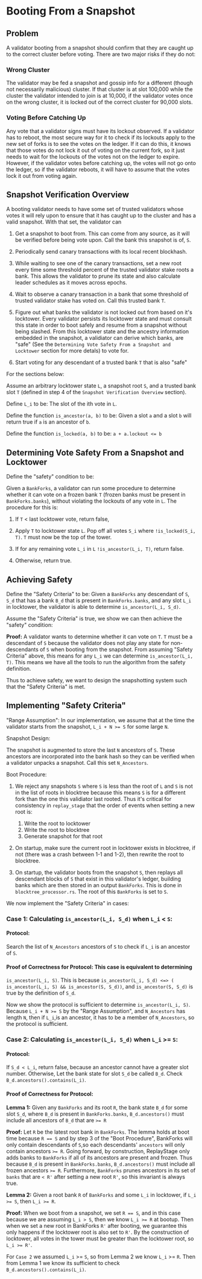 # Booting From a Snapshot

## Problem

A validator booting from a snapshot should confirm that they are caught up to
the correct cluster before voting. There are two major risks if they do not:

### Wrong Cluster

The validator may be fed a snapshot and gossip info for a different (though not
necessarily malicious) cluster. If that cluster is at slot 100,000 while the
cluster the validator intended to join is at 10,000, if the validator votes
once on the wrong cluster, it is locked out of the correct cluster for 90,000
slots.

### Voting Before Catching Up

Any vote that a validator signs must have its lockout observed. If a validator
has to reboot, the most secure way for it to check if its lockouts apply to the
new set of forks is to see the votes on the ledger. If it can do this, it knows
that those votes do not lock it out of voting on the current fork, so it just
needs to wait for the lockouts of the votes not on the ledger to expire.
However, if the validator votes before catching up, the votes will not go onto
the ledger, so if the validator reboots, it will have to assume that the votes
lock it out from voting again.

## Snapshot Verification Overview

A booting validator needs to have some set of trusted validators whose votes it
will rely upon to ensure that it has caught up to the cluster and has a valid
snapshot. With that set, the validator can

1) Get a snapshot to boot from. This can come from any source, as it will be
verified before being vote upon. Call the bank this snapshot is of, `S`.

2) Periodically send canary transactions with its local recent blockhash.

3) While waiting to see one of the canary transactions, set a new root every
time some threshold percent of the trusted validator stake roots a bank. This
allows the validator to prune its state and also calculate leader schedules as
it moves across epochs.

4) Wait to observe a canary transaction in a bank that some threshold of
trusted validator stake has voted on. Call this trusted bank `T`.

5) Figure out what banks the validator is not locked out from based on it's
locktower. Every validator persists its locktower state and must consult this
state in order to boot safely and resume from a snapshot without being slashed.
From this locktower state and the ancestry information embedded in the
snapshot, a validiator can derive which banks, are "safe" (See the `Determining
Vote Safety From a Snapshot and Locktower` section for more detals) to vote
for.

6) Start voting for any descendant of a trusted bank `T` that is also "safe"


For the sections below:

Assume an arbitrary locktower state `L`, a snapshot root `S`, and a trusted
bank slot `T` (defined in step 4 of the `Snapshot Verification Overview`
section).

Define `L_i` to be: The slot of the ith vote in `L`.

Define the function `is_ancestor(a, b)` to be: Given a slot `a` and a slot `b`
will return true if `a` is an ancestor of `b`.

Define the function `is_locked(a, b)` to be: `a + a.lockout <= b`

## Determining Vote Safety From a Snapshot and Locktower

Define the "safety" condition to be: 

Given a `BankForks`, a validator can run some procedure to determine whether it
can vote on a frozen bank `T` (frozen banks must be present in
`BankForks.banks`), without violating the lockouts of any vote in `L`. The
procedure for this is:

1) If `T` < last locktower vote, return false,

2) Apply `T` to locktower state `L`. Pop off all votes `S_i` where
`!is_locked(S_i, T)`. `T` must now be the top of the tower.

3) If for any remaining vote `L_i` in `L` `!is_ancestor(L_i, T)`, return false.

4) Otherwise, return true.

## Achieving Safety

Define the "Safety Criteria" to be: Given a `BankForks` any descendant of `S`,
`S_d` that has a bank `B_d` that is present in `BankForks.banks`, and any slot
`L_i` in locktower, the validator is able to determine `is_ancestor(L_i, S_d)`.

Assume the "Safety Criteria" is true, we show we can then achieve the "safety"
condition:

**Proof:** A validator wants to determine whether it can vote on `T`. `T` must
be a descendant of `S` because the validator does not play any state for
non-descendants of `S` when booting from the snapshot. From assuming "Safety
Criteria" above, this means for any `L_i` we can determine `is_ancestor(L_i,
T)`. This means we have all the tools to run the algorithm from the safety
definition.

Thus to achieve safety, we want to design the snapshotting system such that the
"Safety Criteria" is met.

## Implementing "Safety Criteria"

"Range Assumption": In our implementation, we assume that at the time the
validator starts from the snapshot, `L_i + N >= S` for some large `N`. 

Snapshot Design:

The snapshot is augmented to store the last `N` ancestors of `S`. These
ancestors are incorporated into the bank hash so they can be verified when a
validator unpacks a snapshot. Call this set `N_Ancestors`.

Boot Procedure: 

1) We reject any snapshots `S` where `S` is less than the root of `L` and `S`
is not in the list of roots in blocktree because this means `S` is for a
different fork than the one this validiator last rooted. Thus it's critical for
consistency in `replay_stage` that the order of events when setting a new root
is:

    1. Write the root to locktower
    2. Write the root to blocktree
    3. Generate snapshot for that root

2) On startup, make sure the current root in locktower exists in blocktree, if
not (there was a crash between 1-1 and 1-2), then rewrite the root to
blocktree.

3) On startup, the validator boots from the snapshot `S`, then replays all
descendant blocks of `S` that exist in this validator's ledger, building banks
which are then stored in an output `BankForks`. This is done in
`blocktree_processor.rs`. The root of this `BankForks` is set to `S`.


We now implement the "Safety Criteria" in cases:

### Case 1: Calculating `is_ancestor(L_i, S_d)` when `L_i` < `S`:

#### Protocol:

Search the list of `N_Ancestors` ancestors of `S` to check if `L_i` is an
ancestor of `S`.

#### Proof of Correctness for Protocol: This case is equivalent to determining
`is_ancestor(L_i, S)`. This is because `is_ancestor(L_i, S_d) <=> (
is_ancestor(L_i, S) && is_ancestor(S, S_d))`, and `is_ancestor(S, S_d)` is true
by the definition of `S_d`.

Now we show the protocol is sufficient to determine `is_ancestor(L_i, S)`.
Because `L_i + N >= S` by the "Range Assumption", and `N_Ancestors` has length
`N`, then if `L_i`,is an ancestor, it has to be a member of `N_Ancestors`, so
the protocol is sufficient.


### Case 2: Calculating `is_ancestor(L_i, S_d)` when `L_i` >= `S`:

#### Protocol: 

If `S_d < L_i`, return false, because an ancestor cannot have a greater slot
number. Otherwise, Let the bank state for slot `S_d` be called `B_d`. Check
`B_d.ancestors().contains(L_i)`.

#### Proof of Correctness for Protocol:

**Lemma 1:** Given any `BankForks` and its root `R`, the bank state `B_d` for
some slot `S_d`, where `B_d` is present in `BankForks.banks`, `B_d.ancestors()`
must include all ancestors of `B_d` that are `>= R`

**Proof:** Let `R` be the latest root bank in `BankForks`. The lemma holds at
boot time because `R == S` and by step 3 of the "Boot Procedure", BankForks
will only contain descendants of `S`,so each descendants' `ancestors` will only
contain ancestors `>= R`. Going forward, by construction, ReplayStage only
adds banks to `BankForks` if all of its ancestors are present and frozen. Thus
because `B_d` is present in `BankForks.banks`, `B_d.ancestors()` must include
all frozen ancestors `>= R`. Furthermore, `BankForks` prunes ancestors in its
set of `banks` that are `< R'` after setting a new root `R'`, so this invariant
is always true.

**Lemma 2:** Given a root bank `R` of `BankForks` and some `L_i` in locktower,
if `L_i >= S`, then `L_i >= R`.

**Proof:** When we boot from a snapshot, we set `R == S`, and in this case
because we are assuming `L_i > S`, then we know `L_i >= R` at bootup. Then when
we set a new root in BankForks `R'` after booting, we guarantee this only
happens if the locktower root is also set to `R'`. By the construction of
locktower, all votes in the tower must be greater than the locktower root, so
`L_i >= R'`. 

For `Case 2` we assumed `L_i` >= `S`, so from Lemma 2 we know `L_i` >= `R`.
Then from Lemma 1 we know its sufficient to check
`B_d.ancestors().contains(L_i)`.







